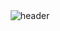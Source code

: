 <div align="center">
  <img src="https://capsule-render.vercel.app/api?type=soft&color=timeAuto&height=200&section=header&text=seoyeon&fontSize=90&animation=fadeIn" alt="header" />
</div>

<!--
**stella08312/stella08312** is a ✨ _special_ ✨ repository because its `README.md` (this file) appears on your GitHub profile.

Here are some ideas to get you started:

- 🔭 I’m currently working on ...
- 🌱 I’m currently learning ...
- 👯 I’m looking to collaborate on ...
- 🤔 I’m looking for help with ...
- 💬 Ask me about ...
- 📫 How to reach me: ...
- 😄 Pronouns: ...
- ⚡ Fun fact: ...
-->

